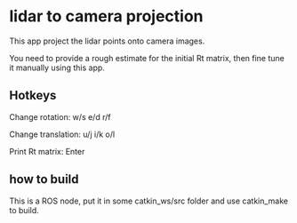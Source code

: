 # lidar to camera projection

This app project the lidar points onto camera images.

You need to provide a rough estimate for the initial Rt matrix, then fine tune it manually using this app. 

## Hotkeys

Change rotation: w/s e/d r/f

Change translation: u/j i/k o/l

Print Rt matrix: Enter

## how to build

This is a ROS node, put it in some catkin_ws/src folder and use catkin_make to build.





